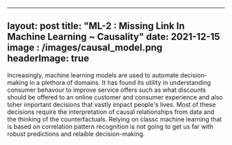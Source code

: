  ---
layout: post
title: "ML-2 : Missing Link In Machine Learning ~ Causality"
date: 2021-12-15
image : /images/causal_model.png
headerImage: true
---

Increasingly, machine learning models are used to automate decision-making in a plethora of domains. It has found its utility in understanding consumer behavour to improve 
service offers such as what discounts should be offered to an online customer and consumer experience and also toher important decisions that vastly impact people's lives.
Most of these decisions require the interpretation of causal relationships from data and the thinking of the counterfactuals. Relying on classc machine learning that is based 
on correlation pattern recognition is not going to get us far with robust predictions and relaible decision-making. 
